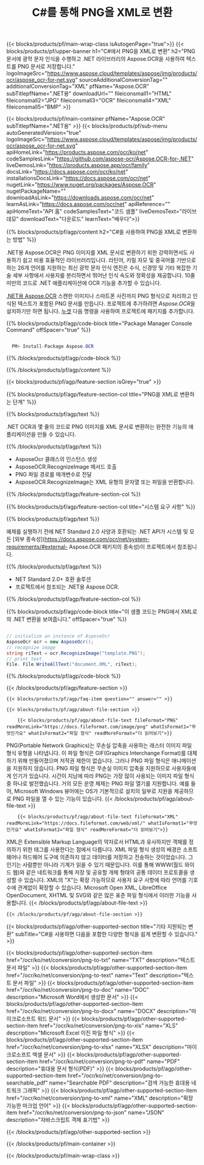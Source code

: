 ﻿---
title: C#를 통해 PNG을 XML로 변환 
weight: 3920
url: /ko/net/conversion/png-to-xml/ 
lang: ko
langdirlevel: 2
locales: ja,it,ru,de,es,fr,nl,id,lt,pl,pt,vi,tr,ko
description: PNG에서 XML로의 C# 변환을 위한 샘플 코드입니다. VB.NET, Asp.NET 또는 모든 .NET 기반 응용 프로그램 내에서 일괄 PNG 파일을 XML로 변환하는 API 예제 코드를 사용합니다.
---

{{< blocks/products/pf/main-wrap-class isAutogenPage="true">}}
{{< blocks/products/pf/upper-banner h1="C#에서 PNG을 XML로 변환" h2="PNG 문서에 광학 문자 인식을 수행하고 .NET 라이브러리의 Aspose.OCR을 사용하여 텍스트를 PNG 문서로 저장합니다." logoImageSrc="https://www.aspose.cloud/templates/aspose/img/products/ocr/aspose_ocr-for-net.svg" sourceAdditionalConversionTag="" additionalConversionTag="XML" pfName="Aspose.OCR" subTitlepfName=".NET용" downloadUrl="" fileiconsmall1="HTML" fileiconsmall2="JPG" fileiconsmall3="OCR" fileiconsmall4="XML" fileiconsmall5="BMP" >}}


{{< blocks/products/pf/main-container pfName="Aspose.OCR" subTitlepfName=".NET용" >}}
{{< blocks/products/pf/sub-menu autoGeneratedVersion="true" logoImageSrc="https://www.aspose.cloud/templates/aspose/img/products/ocr/aspose_ocr-for-net.svg" apiHomeLink="https://products.aspose.com/ocr/ko/net" codeSamplesLink="https://github.com/aspose-ocr/Aspose.OCR-for-.NET" liveDemosLink="https://products.aspose.app/ocr/family" docsLink="https://docs.aspose.com/ocr/ko/net" installationsDocsLink="https://docs.aspose.com/ocr/net" nugetLink="https://www.nuget.org/packages/Aspose.OCR" nugetPackageName="" downloadAsLink="https://downloads.aspose.com/ocr/net" learnAsLink="https://docs.aspose.com/ocr/net" apiReference="" apiHomeText="API 홈" codeSamplesText="코드 샘플" liveDemosText="라이브 데모" downloadText="다운로드" learnText="배우다">}}

{{% blocks/products/pf/agp/content h2="C#을 사용하여 PNG을 XML로 변환하는 방법" %}}

.NET용 Aspose.OCR은 PNG 이미지를 XML 문서로 변환하기 위한 강력하면서도 사용하기 쉽고 비용 효율적인 라이브러리입니다. 라틴어, 키릴 자모 및 중국어를 기반으로 하는 26개 언어를 지원하는 최신 광학 문자 인식 엔진은 수식, 신경망 및 기타 복잡한 기술 세부 사항에서 사용자를 분리하면서 뛰어난 인식 속도와 정확성을 제공합니다. 10줄 미만의 코드로 .NET 애플리케이션에 OCR 기능을 추가할 수 있습니다.

[.NET용 Aspose.OCR](https://products.aspose.com/ocr/net)
 스캔한 이미지나 스마트폰 사진까지 PNG 형식으로 처리하고 인식된 텍스트가 포함된 PNG 문서를 만듭니다. 프로젝트에 추가하려면 *Aspose.OCR*을 설치하기만 하면 됩니다.
 [누겟](https://www.nuget.org/packages/aspose.ocr)
 다음 명령을 사용하여 프로젝트에 패키지를 추가합니다.

{{% blocks/products/pf/agp/code-block title="Package Manager Console Command" offSpacer="true" %}}

```cs

  PM> Install-Package Aspose.OCR

```

{{% /blocks/products/pf/agp/code-block %}}

{{% /blocks/products/pf/agp/content %}}

{{< blocks/products/pf/agp/feature-section isGrey="true" >}}

{{% blocks/products/pf/agp/feature-section-col title="PNG을 XML로 변환하는 단계" %}}

{{% blocks/products/pf/agp/text %}}

.NET OCR과 몇 줄의 코드로 PNG 이미지를 XML 문서로 변환하는 완전한 기능의 애플리케이션을 만들 수 있습니다.

{{% /blocks/products/pf/agp/text %}}

+ AsposeOcr 클래스의 인스턴스 생성
+ AsposeOCR.RecognizeImage 메서드 호출
+ PNG 파일 경로를 매개변수로 전달
+ AsposeOCR.RecognizeImage는 XML 유형의 문자열 또는 파일을 반환합니다.

{{% /blocks/products/pf/agp/feature-section-col %}}

{{% blocks/products/pf/agp/feature-section-col title="시스템 요구 사항" %}}

{{% blocks/products/pf/agp/text %}}

예제를 실행하기 전에 NET Standard 2.0 사양과 호환되는 .NET API가 시스템 및 모든 [외부 종속성](https://docs.aspose.com/ocr/net/system-requirements/#external- Aspose.OCR 패키지의 종속성)이 프로젝트에서 참조됩니다.

{{% /blocks/products/pf/agp/text %}}

- NET Standard 2.0+ 호환 솔루션
- 프로젝트에서 참조되는 .NET용 Aspose.OCR.

{{% /blocks/products/pf/agp/feature-section-col %}}

{{% blocks/products/pf/agp/code-block title="이 샘플 코드는 PNG에서 XML로의 .NET 변환을 보여줍니다." offSpacer="true" %}}

```cs

// initialize an instance of AsposeOcr
AsposeOcr ocr = new AsposeOcr();
// recognize image
string riText = ocr.RecognizeImage("template.PNG");
// print text
File. File.WriteAllText("document.XML", riText);

```

{{% /blocks/products/pf/agp/code-block %}}

{{< /blocks/products/pf/agp/feature-section >}}

    {{< blocks/products/pf/agp/faq-item question="" answer="" >}}

    {{< blocks/products/pf/agp/about-file-section >}}
       
        {{< blocks/products/pf/agp/about-file-text fileFormat="PNG" readMoreLink="https://docs.fileformat.com/image/png" whatIsFormat1="무엇인가요" whatIsFormat2="파일 형식" readMoreFormat="더 읽어보기">}}
PNG(Portable Network Graphics)는 무손실 압축을 사용하는 래스터 이미지 파일 형식 유형을 나타냅니다. 이 파일 형식은 GIF(Graphics Interchange Format)를 대체하기 위해 만들어졌으며 저작권 제한이 없습니다. 그러나 PNG 파일 형식은 애니메이션을 지원하지 않습니다. PNG 파일 형식은 무손실 이미지 압축을 지원하므로 사용자들에게 인기가 있습니다. 시간이 지남에 따라 PNG는 가장 많이 사용되는 이미지 파일 형식 중 하나로 발전했습니다. 거의 모든 운영 체제는 PNG 파일 열기를 지원합니다. 예를 들어, Microsoft Windows 뷰어에는 OS가 기본적으로 설치의 일부로 지원을 제공하므로 PNG 파일을 열 수 있는 기능이 있습니다.
        {{< /blocks/products/pf/agp/about-file-text >}}

        {{< blocks/products/pf/agp/about-file-text fileFormat="XML" readMoreLink="https://docs.fileformat.com/web/xml/" whatIsFormat1="무엇인가요" whatIsFormat2="파일 형식" readMoreFormat="더 읽어보기">}}
XML은 Extensible Markup Language의 약자로서 HTML과 유사하지만 객체를 정의하기 위한 태그를 사용한다는 점에서 다릅니다. XML 파일 형식 생성의 배경은 소프트웨어나 하드웨어 도구에 의존하지 않고 데이터를 저장하고 전송하는 것이었습니다. 그 인기는 사람뿐만 아니라 기계가 읽을 수 있기 때문입니다. 이를 통해 WWW(월드 와이드 웹)와 같은 네트워크를 통해 저장 및 공유할 개체 형태의 공통 데이터 프로토콜을 생성할 수 있습니다. XML의 "X"는 확장 가능하므로 사용자 요구 사항에 따라 언어를 기호 수에 관계없이 확장할 수 있습니다. Microsoft Open XML, LibreOffice OpenDocument, XHTML 및 SVG와 같은 많은 표준 파일 형식에서 이러한 기능을 사용합니다.
        {{< /blocks/products/pf/agp/about-file-text >}}

    {{< /blocks/products/pf/agp/about-file-section >}}

<!-- aboutfile Ends -->

{{< blocks/products/pf/agp/other-supported-section title="기타 지원되는 변환" subTitle="C#을 사용하면 다음을 포함한 다양한 형식을 쉽게 변환할 수 있습니다." >}}

{{< blocks/products/pf/agp/other-supported-section-item href="/ocr/ko/net/conversion/png-to-txt" name="TXT" description="텍스트 문서 파일" >}}
{{< blocks/products/pf/agp/other-supported-section-item href="/ocr/ko/net/conversion/png-to-text" name="Text" description="텍스트 문서 파일" >}}
{{< blocks/products/pf/agp/other-supported-section-item href="/ocr/ko/net/conversion/png-to-doc" name="DOC" description="Microsoft Word에서 생성한 문서" >}}
{{< blocks/products/pf/agp/other-supported-section-item href="/ocr/ko/net/conversion/png-to-docx" name="DOCX" description="마이크로소프트 워드 문서" >}}
{{< blocks/products/pf/agp/other-supported-section-item href="/ocr/ko/net/conversion/png-to-xls" name="XLS" description="Microsoft Excel 이진 파일 형식" >}}
{{< blocks/products/pf/agp/other-supported-section-item href="/ocr/ko/net/conversion/png-to-xlsx" name="XLSX" description="마이크로소프트 엑셀 문서" >}}
{{< blocks/products/pf/agp/other-supported-section-item href="/ocr/ko/net/conversion/png-to-pdf" name="PDF" description="휴대용 문서 형식(PDF)" >}}
{{< blocks/products/pf/agp/other-supported-section-item href="/ocr/ko/net/conversion/png-to-searchable_pdf" name="Searchable PDF" description="검색 가능한 휴대용 네트워크 그래픽" >}}
{{< blocks/products/pf/agp/other-supported-section-item href="/ocr/ko/net/conversion/png-to-xml" name="XML" description="확장 가능한 마크업 언어" >}}
{{< blocks/products/pf/agp/other-supported-section-item href="/ocr/ko/net/conversion/png-to-json" name="JSON" description="자바스크립트 객체 표기법" >}}

{{< /blocks/products/pf/agp/other-supported-section >}}

{{< /blocks/products/pf/main-container >}}
    
{{< /blocks/products/pf/main-wrap-class >}}
